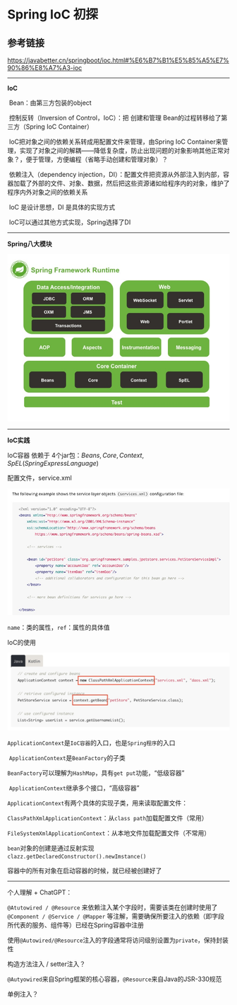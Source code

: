# Spring IoC 初探

## 参考链接
<https://javabetter.cn/springboot/ioc.html#%E6%B7%B1%E5%85%A5%E7%90%86%E8%A7%A3-ioc>

---

**IoC**

​	Bean：由第三方包装的object

​	控制反转（Inversion of Control，IoC）：把  创建和管理  Bean的过程转移给了第三方（Spring IoC Container）

​	IoC把对象之间的依赖关系转成用配置文件来管理，由Spring IoC Container来管理，实现了对象之间的解耦——降低复杂度，防止出现问题的对象影响其他正常对象？，便于管理，方便编程（省略手动创建和管理对象）？

​	依赖注入（dependency injection，DI）：配置文件把资源从外部注入到内部，容器加载了外部的文件、对象、数据，然后把这些资源诸如给程序内的对象，维护了程序内外对象之间的依赖关系

​	IoC 是设计思想，DI 是具体的实现方式

​	IoC可以通过其他方式实现，Spring选择了DI

---

**Spring八大模块**

![img](./assets/ioc-02dc5458-7423-44ce-97b4-d199decac2ad.jpg)

---

**IoC实践**

IoC容器 依赖于 4个jar包：$Beans, Core, Context, SpEL(SpringExpressLanguage)$ 



配置文件，service.xml

![img](./assets/ioc-dcef8c4b-f7d3-445e-a809-5a66eab9e1e9.jpg)

`name`：类的属性，`ref`：属性的具体值

IoC的使用

![img](./assets/ioc-f349d1b3-de75-4bb7-98f1-93918cea5aa9.jpg)

`ApplicationContext`是`IoC容器`的入口，也是`Spring程序`的入口

​	`ApplicationContext`是`BeanFactory`的子类

​	`BeanFactory`可以理解为`HashMap`，具有`get put`功能，“低级容器”

​	`ApplicationContext`继承多个接口，“高级容器”

​	`ApplicationContext`有两个具体的实现子类，用来读取配置文件：

​		`ClassPathXmlApplicationContext`：从`class path`加载配置文件（常用）

​		`FileSystemXmlApplicationContext`：从本地文件加载配置文件（不常用）



`bean`对象的创建是通过反射实现`clazz.getDeclaredConstructor().newImstance()`

容器中的所有对象在启动容器的时候，就已经被创建好了



---

个人理解 + ChatGPT：



`@Atutowired / @Resource` 来依赖注入某个字段时，需要该类在创建时使用了`@Component / @Service / @Mapper` 等注解，需要确保所要注入的依赖（即字段所代表的服务、组件等）已经在Spring容器中注册



使用`@Autowired/@Resource`注入的字段通常将访问级别设置为`private`，保持封装性



构造方法注入 / setter注入？



`@Autyowired`来自Spring框架的核心容器，`@Resource`来自Java的JSR-330规范



单例注入？